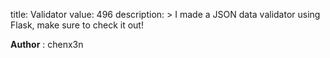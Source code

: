 title: Validator
value: 496
description: > I made a JSON data validator using Flask, make sure to check it out!  

**Author** : chenx3n
